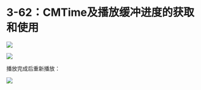 # 3-62：CMTime及播放缓冲进度的获取和使用

![](https://gitlab.com/kiriha/my-public-pictures/-/raw/main/pictures/2024/06/22_21_29_0_202406222128540.png)

![](https://gitlab.com/kiriha/my-public-pictures/-/raw/main/pictures/2024/06/22_21_30_33_202406222130134.png)

播放完成后重新播放：

![](https://gitlab.com/kiriha/my-public-pictures/-/raw/main/pictures/2024/06/22_21_34_5_202406222134121.png)
